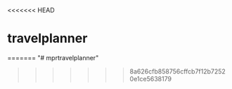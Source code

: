 <<<<<<< HEAD
# travelplanner
=======
"# mprtravelplanner" 
>>>>>>> 8a626cfb858756cffcb7f12b72520e1ce5638179

